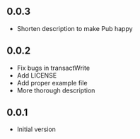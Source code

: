 ## 0.0.3

- Shorten description to make Pub happy

## 0.0.2

- Fix bugs in transactWrite
- Add LICENSE
- Add proper example file
- More thorough description

## 0.0.1

- Initial version
